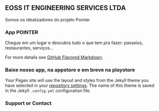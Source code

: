 ## EOSS IT ENGINEERING SERVICES LTDA

Somos os idealizadores do projeto Pointer

### App POINTER

Chegue em um lugar e descubra tudo o que tem pra fazer: passeios, restaurantes, serviços...


For more details see [GitHub Flavored Markdown](https://guides.github.com/features/mastering-markdown/).

### Baixe nosso app, na appstore e em breve na playstore

Your Pages site will use the layout and styles from the Jekyll theme you have selected in your [repository settings](https://github.com/EOSSIT/eossit/settings/pages). The name of this theme is saved in the Jekyll `_config.yml` configuration file.

### Support or Contact


